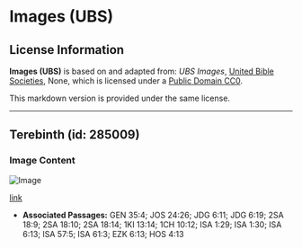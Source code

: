 # Images (UBS)

## License Information

**Images (UBS)** is based on and adapted from: _UBS Images_, [United Bible Societies](https://unitedbiblesocieties.org/), None, which is licensed under a [Public Domain CC0](https://creativecommons.org/public-domain/cc0/).

This markdown version is provided under the same license.



--------------------------------

## Terebinth (id: 285009)

### Image Content

![Image](https://cdn.aquifer.bible/aquifer-content/resources/Media/WEB-0864_terebinth.jpg)

[link](https://cdn.aquifer.bible/aquifer-content/resources/Media/WEB-0864_terebinth.jpg)

* **Associated Passages:** GEN 35:4; JOS 24:26; JDG 6:11; JDG 6:19; 2SA 18:9; 2SA 18:10; 2SA 18:14; 1KI 13:14; 1CH 10:12; ISA 1:29; ISA 1:30; ISA 6:13; ISA 57:5; ISA 61:3; EZK 6:13; HOS 4:13

